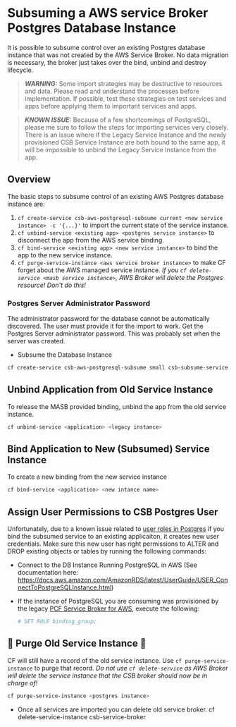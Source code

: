 # Subsuming a AWS service Broker Postgres Database Instance

It is possible to subsume control over an existing Postgres database instance that was not created by the AWS Service Broker. No data migration is necessary, the broker just takes over the bind, unbind and destroy lifecycle.

> **_WARNING:_** Some import strategies may be destructive to resources and data.  Please read and understand the processes before implementation.  If possible, test these strategies on test services and apps before applying them to important services and apps.

> **_KNOWN ISSUE:_** Because of a few shortcomings of PostgreSQL, please me sure to follow the steps for importing services very closely. There is an issue where if the Legacy Service Instance and the newly provisioned CSB Service Instance are both bound to the same app, it will be impossible to unbind the Legacy Service Instance from the app. 

## Overview

The basic steps to subsume control of an existing AWS Postgres database instance are:

1. `cf create-service csb-aws-postgresql-subsume current <new service instance> -c '{...}'` to import the current state of the service instance.
2. `cf unbind-service <existing app> <postgres service instance>` to disconnect the app from the AWS service binding.
3. `cf bind-service <existing app> <new service instance>` to bind the app to the new service instance.
4. `cf purge-service-instance <aws service broker instance>` to make CF forget about the AWS managed service instance. *If you `cf delete-service <masb service instance>`, AWS Broker will delete the Postgres resource! Don't do this!*

### Postgres Server Administrator Password
The administrator password for the database cannot be automatically discovered. The user must provide it for the import to work. Get the Postgres Server administrator password. This was probably set when the server was created.

* Subsume the Database Instance
```bash 
cf create-service csb-aws-postgresql-subsume small csb-subsume-service -c '{"aws_db_id":"<db_instance_id>","admin_password":"<password>","region":"<region>"}'.
```   
## Unbind Application from Old Service Instance
To release the MASB provided binding, unbind the app from the old service instance.
```bash
cf unbind-service <application> <legacy instance>
```

## Bind Application to New (Subsumed) Service Instance
To create a new binding from the new service instance
```bash
cf bind-service <application> <new intance name>
```

## Assign User Permissions to CSB Postgres User  
Unfortunately, due to a known issue related to [user roles in Postgres](https://docs.pivotal.io/aws-services/postgres.html) if you bind the subsumed service to an existing applicaiton, it creates new user credentials. Make sure this new user has right permissions to ALTER and DROP existing objects or tables by running the following commands:

* Connect to the DB Instance Running PostgreSQL in AWS (See documentation here: https://docs.aws.amazon.com/AmazonRDS/latest/UserGuide/USER_ConnectToPostgreSQLInstance.html)

* If the instance of PostgreSQL you are consuming was provisioned by the legacy [PCF Service Broker for AWS](https://docs.pivotal.io/aws-services/index.html), execute the following:

   ```bash
   # SET ROLE binding_group;
   ```


## 🚨 Purge Old Service Instance 🚨
CF will still have a record of the old service instance. Use `cf purge-service-instance` to purge that record. *Do not use `cf delete-service` as AWS Broker will delete the service instance that the CSB broker should now be in charge of!*
```bash
cf purge-service-instance <postgres instance>
```
* Once all services are imported you can delete old service broker. cf delete-service-instance csb-service-broker




